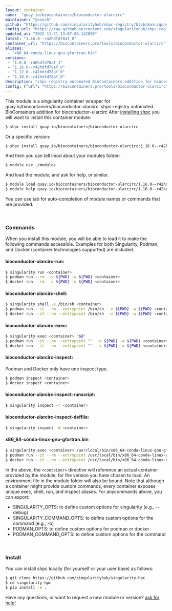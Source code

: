 ```yaml
---
layout: container
name:  "quay.io/biocontainers/bioconductor-ularcirc"
maintainer: "@vsoch"
github: "https://github.com/singularityhub/shpc-registry/blob/main/quay.io/biocontainers/bioconductor-ularcirc/container.yaml"
config_url: "https://raw.githubusercontent.com/singularityhub/shpc-registry/main/quay.io/biocontainers/bioconductor-ularcirc/container.yaml"
updated_at: "2022-11-21 13:07:06.142096"
latest: "1.16.0--r42hdfd78af_0"
container_url: "https://biocontainers.pro/tools/bioconductor-ularcirc"
aliases:
 - "x86_64-conda-linux-gnu-gfortran.bin"
versions:
 - "1.8.0--r40hdfd78af_1"
 - "1.16.0--r42hdfd78af_0"
 - "1.12.0--r41hdfd78af_0"
 - "1.10.0--r41hdfd78af_0"
description: "shpc-registry automated BioContainers addition for bioconductor-ularcirc"
config: {"url": "https://biocontainers.pro/tools/bioconductor-ularcirc", "maintainer": "@vsoch", "description": "shpc-registry automated BioContainers addition for bioconductor-ularcirc", "latest": {"1.16.0--r42hdfd78af_0": "sha256:03dded7c5b56e1e2cdded565ffc76bd3a533124b16226714e46ea82bceb693c5"}, "tags": {"1.8.0--r40hdfd78af_1": "sha256:7b02aa301fa8c571248c17f6d91bbde30cafc7f2d820ddf52736138dde6b9da8", "1.16.0--r42hdfd78af_0": "sha256:03dded7c5b56e1e2cdded565ffc76bd3a533124b16226714e46ea82bceb693c5", "1.12.0--r41hdfd78af_0": "sha256:132450da1fa0d32c168b660f69aeebb1bab906371e81ada833cdd3b2439c55f0", "1.10.0--r41hdfd78af_0": "sha256:1d829c7bbb50c2d82f1922d2b2e99d92996c99e9d2ba732ce26237911aa18c12"}, "docker": "quay.io/biocontainers/bioconductor-ularcirc", "aliases": {"x86_64-conda-linux-gnu-gfortran.bin": "/usr/local/bin/x86_64-conda-linux-gnu-gfortran.bin"}}
---
```


This module is a singularity container wrapper for quay.io/biocontainers/bioconductor-ularcirc.
shpc-registry automated BioContainers addition for bioconductor-ularcirc
After [installing shpc](#install) you will want to install this container module:


```bash
$ shpc install quay.io/biocontainers/bioconductor-ularcirc
```

Or a specific version:

```bash
$ shpc install quay.io/biocontainers/bioconductor-ularcirc:1.16.0--r42hdfd78af_0
```

And then you can tell lmod about your modules folder:

```bash
$ module use ./modules
```

And load the module, and ask for help, or similar.

```bash
$ module load quay.io/biocontainers/bioconductor-ularcirc/1.16.0--r42hdfd78af_0
$ module help quay.io/biocontainers/bioconductor-ularcirc/1.16.0--r42hdfd78af_0
```

You can use tab for auto-completion of module names or commands that are provided.

<br>

### Commands

When you install this module, you will be able to load it to make the following commands accessible.
Examples for both Singularity, Podman, and Docker (container technologies supported) are included.

#### bioconductor-ularcirc-run:

```bash
$ singularity run <container>
$ podman run --rm  -v ${PWD} -w ${PWD} <container>
$ docker run --rm  -v ${PWD} -w ${PWD} <container>
```

#### bioconductor-ularcirc-shell:

```bash
$ singularity shell -s /bin/sh <container>
$ podman run --it --rm --entrypoint /bin/sh  -v ${PWD} -w ${PWD} <container>
$ docker run --it --rm --entrypoint /bin/sh  -v ${PWD} -w ${PWD} <container>
```

#### bioconductor-ularcirc-exec:

```bash
$ singularity exec <container> "$@"
$ podman run --it --rm --entrypoint ""  -v ${PWD} -w ${PWD} <container> "$@"
$ docker run --it --rm --entrypoint ""  -v ${PWD} -w ${PWD} <container> "$@"
```

#### bioconductor-ularcirc-inspect:

Podman and Docker only have one inspect type.

```bash
$ podman inspect <container>
$ docker inspect <container>
```

#### bioconductor-ularcirc-inspect-runscript:

```bash
$ singularity inspect -r <container>
```

#### bioconductor-ularcirc-inspect-deffile:

```bash
$ singularity inspect -d <container>
```


#### x86_64-conda-linux-gnu-gfortran.bin

```bash
$ singularity exec <container> /usr/local/bin/x86_64-conda-linux-gnu-gfortran.bin
$ podman run --it --rm --entrypoint /usr/local/bin/x86_64-conda-linux-gnu-gfortran.bin   -v ${PWD} -w ${PWD} <container> -c " $@"
$ docker run --it --rm --entrypoint /usr/local/bin/x86_64-conda-linux-gnu-gfortran.bin   -v ${PWD} -w ${PWD} <container> -c " $@"
```



In the above, the `<container>` directive will reference an actual container provided
by the module, for the version you have chosen to load. An environment file in the
module folder will also be bound. Note that although a container
might provide custom commands, every container exposes unique exec, shell, run, and
inspect aliases. For anycommands above, you can export:

 - SINGULARITY_OPTS: to define custom options for singularity (e.g., --debug)
 - SINGULARITY_COMMAND_OPTS: to define custom options for the command (e.g., -b)
 - PODMAN_OPTS: to define custom options for podman or docker
 - PODMAN_COMMAND_OPTS: to define custom options for the command

<br>

### Install

You can install shpc locally (for yourself or your user base) as follows:

```bash
$ git clone https://github.com/singularityhub/singularity-hpc
$ cd singularity-hpc
$ pip install -e .
```

Have any questions, or want to request a new module or version? [ask for help!](https://github.com/singularityhub/singularity-hpc/issues)